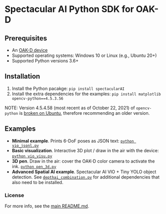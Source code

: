 # Spectacular AI Python SDK for OAK-D

## Prerequisites

 * An [OAK-D device](https://store.opencv.ai/products/oak-d)
 * Supported operating systems: Windows 10 or Linux (e.g., Ubuntu 20+)
 * Supported Python versions 3.6+

## Installation

 1. Install the Python pacakge: `pip install spectacularAI`
 2. Install the extra dependencies for the examples: `pip install matplotlib opencv-python==4.5.3.56`

NOTE: Version 4.5.4.58 (most recent as of October 22, 2021) of `opencv-python` is [broken on Ubuntu](https://github.com/opencv/opencv-python/issues/572), therefore recommending an older version.

## Examples

 * **Minimal example**. Prints 6-DoF poses as JSON text: [`python vio_jsonl.py`](vio_jsonl.py)
 * **Basic visualization**. Interactive 3D plot / draw in the air with the device: [`python vio_visu.py`](vio_visu.py)
 * **3D pen**. Draw in the air: cover the OAK-D color camera to activate the ink. [`python pen_3d.py`](pen_3d.py)
 * **Advanced Spatial AI example**. Spectacular AI VIO + Tiny YOLO object detection.
    See [`depthai_combination.py`](depthai_combination.py) for additional dependencies that also need to be installed.

### License

For more info, see the [main README.md](../../README.md).

